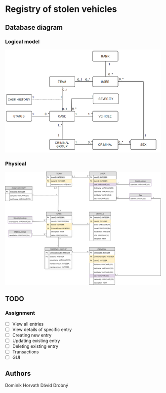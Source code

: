 # Registry of stolen vehicles






## Database diagram
### Logical model
<img src="diagrams/logical.png" width="550">

### Physical
<img src="diagrams/physical_model.png" width="800">





## TODO
### Assignment

 - [ ] View all entries
 - [ ] View details of specific entry
 - [ ] Creating new entry
 - [ ]  Updating existing entry
 - [ ] Deleting existing entry
 - [ ] Transactions
 - [ ] GUI

## Authors
Dominik Horvath
Dávid Drobný



